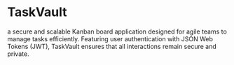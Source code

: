 # TaskVault
a secure and scalable Kanban board application designed for agile teams to manage tasks efficiently. Featuring user authentication with JSON Web Tokens (JWT), TaskVault ensures that all interactions remain secure and private.
